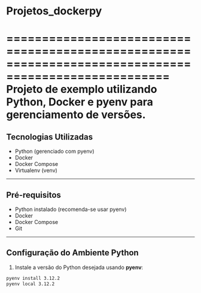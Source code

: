 # Projetos_dockerpy

=====================================================================================================
Projeto de exemplo utilizando **Python**, **Docker** e **pyenv** para gerenciamento de versões.
=====================================================================================================


## Tecnologias Utilizadas ##

- Python (gerenciado com pyenv)
- Docker
- Docker Compose
- Virtualenv (venv)

---

## Pré-requisitos

- Python instalado (recomenda-se usar pyenv)
- Docker
- Docker Compose
- Git

---

## Configuração do Ambiente Python

1. Instale a versão do Python desejada usando **pyenv**:
```bash
pyenv install 3.12.2
pyenv local 3.12.2


